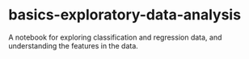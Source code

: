 # basics-exploratory-data-analysis
A notebook for exploring classification and regression data, and understanding the features in the data.
